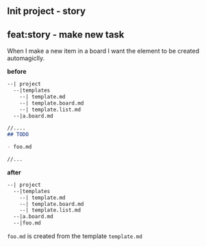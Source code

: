 ## Init project - story

## feat:story - make new task

When I make a new item in a board I want the element to be created automagiclly.

**before**
```txt
--| project
  --|templates
    --| template.md
    --| template.board.md
    --| template.list.md
  --|a.board.md
```

```md:a.board.md
//....
## TODO

- foo.md

//...
```
**after**
```txt
--| project
  --|templates
    --| template.md
    --| template.board.md
    --| template.list.md
  --|a.board.md
  --|foo.md
```

`foo.md` is created from the template `template.md`